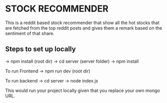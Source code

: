 # STOCK RECOMMENDER

This is a reddit based stock recommender that show all the hot stocks that are fetched from the top reddit posts and gives them a remark based on the sentiment of that share.


## Steps to set up locally
-> npm install (root dir)
-> cd server (server folder)
-> npm install 

To run Frontend 
-> npm run dev (root dir)

To run backend
-> cd server
-> node index.js


This would run your project locally given that you replace your own mongo URL.
